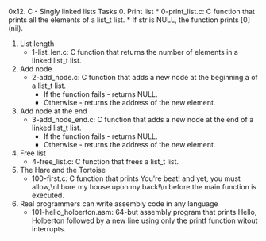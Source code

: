 0x12. C - Singly linked lists
Tasks
0. Print list
    * 0-print_list.c: C function that prints all the elements of a list_t list.
        * If str is NULL, the function prints [0] (nil).
1. List length
    * 1-list_len.c: C function that returns the number of elements in a linked list_t list.
2. Add node
    * 2-add_node.c: C function that adds a new node at the beginning a of a list_t list.
        * If the function fails - returns NULL.
        * Otherwise - returns the address of the new element.
3. Add node at the end
    * 3-add_node_end.c: C function that adds a new node at the end of a linked list_t list.
        * If the function fails - returns NULL.
        * Otherwise - returns the address of the new element.
4. Free list
    * 4-free_list.c: C function that frees a list_t list.
5. The Hare and the Tortoise
    * 100-first.c: C function that prints You're beat! and yet, you must allow,\nI bore my house upon my back!\n before the main function is executed.
6. Real programmers can write assembly code in any language
    * 101-hello_holberton.asm: 64-but assembly program that prints Hello, Holberton followed by a new line using only the printf function witout interrupts.
